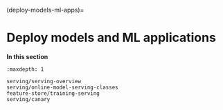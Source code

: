(deploy-models-ml-apps)=
# Deploy models and ML applications

**In this section**

```{toctree}
:maxdepth: 1

serving/serving-overview
serving/online-model-serving-classes
feature-store/training-serving
serving/canary
```